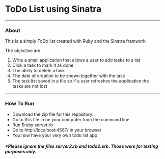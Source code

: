 <h1>ToDo List using Sinatra</h1>

<hr>
<h3>About</h3>
<p>This is a simply ToDo list created with Ruby and the Sinatra framwork.</p>
<p>The objective are: 
	<ol>
		<li>Write a small application that allows a user to add tasks to a list</li>
		<li>Click a task to mark it as done</li>
		<li>The ablity to delete a task</li>
		<li>The date of creation to be shown together with the task</li>
		<li>The task list saved in a file so if a user refreshes the application the tasks are not lost</li>
	</ol>
</p>


<hr>
<h3>How To Run</h3>
<p>
	<ul>
		<li>Download the zip file for this repository.</li>
		<li>Go to this file in on your computer from the command line</li>
		<li>Run $ruby server.rb</li>
		<li>Go to http://localhost:4567/ in your browser</li>
		<li>You now have your very own todo list app</li>
	</ul>
</p>
<h5>*Please ignore the files server2.rb and todo2.erb. Those were for testing purposes only.</h5>





